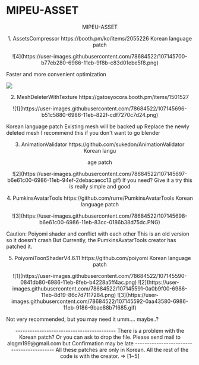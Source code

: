 # MIPEU-ASSET
<p align="center">
MIPEU-ASSET
<p align="center">
1. AssetsCompressor
https://booth.pm/ko/items/2055226
Korean language patch
<p align="center">
![4](https://user-images.githubusercontent.com/78684522/107145700-b77eb280-6986-11eb-9f8b-c83d01ebe5f8.png)
<p>Faster and more convenient optimization</p>

<a target="_blank" rel="noopener noreferrer" href="https://user-images.githubusercontent.com/78684522/107145700-b77eb280-6986-11eb-9f8b-c83d01ebe5f8.png"><img src="https://user-images.githubusercontent.com/78684522/107145700-b77eb280-6986-11eb-9f8b-c83d01ebe5f8.png" style="max-width:100%;"></a>
</p> <p align="center">

<p align="center">
2. MeshDeleterWithTexture
https://gatosyocora.booth.pm/items/1501527
<p align="center">
![1](https://user-images.githubusercontent.com/78684522/107145696-b51c5880-6986-11eb-822f-cdf7270c7d24.png)
<p>Korean language patch
Existing mesh will be backed up
Replace the newly deleted mesh
I recommend this if you don't want to go blender</p>
<p align="center">
3. AnimationValidator
https://github.com/sukedon/AnimationValidator
Korean langu<p align="center">age patch
<p align="center">
![2](https://user-images.githubusercontent.com/78684522/107145697-b6e61c00-6986-11eb-94ef-2debacaecc13.gif)
If you need?
Give it a try this is really simple and good
<p align="center">
4. PumkinsAvatarTools
https://github.com/rurre/PumkinsAvatarTools
Korean language patch
<p align="center">
![3](https://user-images.githubusercontent.com/78684522/107145698-b6e61c00-6986-11eb-83cc-0186b38d75dc.PNG)
<p>Caution: Poiyomi shader and conflict with each other
This is an old version so it doesn't crash
But Currently, the PumkinsAvatarTools creator has patched it.</p>
<p align="center">
5. PoiyomiToonShaderV4.6.11
https://github.com/poiyomi
Korean language patch
<p align="center">
![1](https://user-images.githubusercontent.com/78684522/107145590-0841db80-6986-11eb-8feb-b4228a5ff4ac.png)
![2](https://user-images.githubusercontent.com/78684522/107145591-0a0b9f00-6986-11eb-8d19-86c7d7117284.png)
![3](https://user-images.githubusercontent.com/78684522/107145592-0aa43580-6986-11eb-9186-9bae88b71685.gif)
<p>Not very recommended, but you may need it
umm.... maybe..?</p>
<p align="center">
------------------------------------------
There is a problem with the Korean patch?
Or you can ask to drop the file.
Please send mail to alqgm199@gmail.com
but Confirmation may be late
------------------------------------------
All these patches are only in Korean.
All the rest of the code is with the creator. => [1~5]
